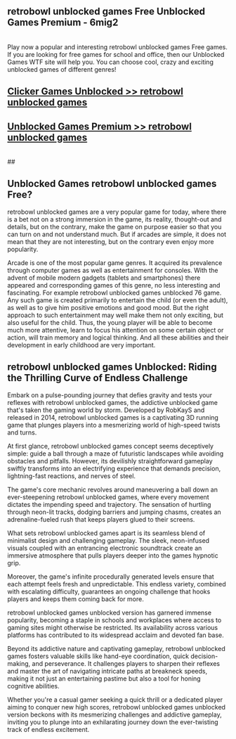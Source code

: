 ## retrobowl unblocked games Free Unblocked Games Premium - 6mig2 <br>
<br>
Play now a popular and interesting retrobowl unblocked games Free games. If you are looking for free games for school and office, then our Unblocked Games WTF site will help you. You can choose cool, crazy and exciting unblocked games of different genres!


##  [Clicker Games Unblocked >> retrobowl unblocked games](http://freeplayer.one?title=retrobowl_unblocked_games&ref=05)

##  [Unblocked Games Premium >> retrobowl unblocked games](http://freeplayer.one?title=retrobowl_unblocked_games&ref=05)
  <br>
  ##



## Unblocked Games retrobowl unblocked games Free?

retrobowl unblocked games are a very popular game for today, where there is a bet not on a strong immersion in the game, its reality, thought-out and details, but on the contrary, make the game on purpose easier so that you can turn on and not understand much. But if arcades are simple, it does not mean that they are not interesting, but on the contrary even enjoy more popularity.

Arcade is one of the most popular game genres. It acquired its prevalence through computer games as well as entertainment for consoles. With the advent of mobile modern gadgets (tablets and smartphones) there appeared and corresponding games of this genre, no less interesting and fascinating. For example retrobowl unblocked games unblocked 76 game. Any such game is created primarily to entertain the child (or even the adult), as well as to give him positive emotions and good mood. But the right approach to such entertainment may well make them not only exciting, but also useful for the child. Thus, the young player will be able to become much more attentive, learn to focus his attention on some certain object or action, will train memory and logical thinking. And all these abilities and their development in early childhood are very important.

##  retrobowl unblocked games Unblocked: Riding the Thrilling Curve of Endless Challenge

Embark on a pulse-pounding journey that defies gravity and tests your reflexes with retrobowl unblocked games, the addictive unblocked game that's taken the gaming world by storm. Developed by RobKayS and released in 2014, retrobowl unblocked games is a captivating 3D running game that plunges players into a mesmerizing world of high-speed twists and turns.

At first glance, retrobowl unblocked games concept seems deceptively simple: guide a ball through a maze of futuristic landscapes while avoiding obstacles and pitfalls. However, its devilishly straightforward gameplay swiftly transforms into an electrifying experience that demands precision, lightning-fast reactions, and nerves of steel.

The game's core mechanic revolves around maneuvering a ball down an ever-steepening retrobowl unblocked games, where every movement dictates the impending speed and trajectory. The sensation of hurtling through neon-lit tracks, dodging barriers and jumping chasms, creates an adrenaline-fueled rush that keeps players glued to their screens.

What sets retrobowl unblocked games apart is its seamless blend of minimalist design and challenging gameplay. The sleek, neon-infused visuals coupled with an entrancing electronic soundtrack create an immersive atmosphere that pulls players deeper into the games hypnotic grip.

Moreover, the game's infinite procedurally generated levels ensure that each attempt feels fresh and unpredictable. This endless variety, combined with escalating difficulty, guarantees an ongoing challenge that hooks players and keeps them coming back for more.

retrobowl unblocked games unblocked version has garnered immense popularity, becoming a staple in schools and workplaces where access to gaming sites might otherwise be restricted. Its availability across various platforms has contributed to its widespread acclaim and devoted fan base.

Beyond its addictive nature and captivating gameplay, retrobowl unblocked games fosters valuable skills like hand-eye coordination, quick decision-making, and perseverance. It challenges players to sharpen their reflexes and master the art of navigating intricate paths at breakneck speeds, making it not just an entertaining pastime but also a tool for honing cognitive abilities.

Whether you're a casual gamer seeking a quick thrill or a dedicated player aiming to conquer new high scores, retrobowl unblocked games unblocked version beckons with its mesmerizing challenges and addictive gameplay, inviting you to plunge into an exhilarating journey down the ever-twisting track of endless excitement.